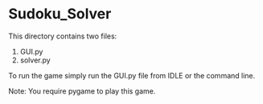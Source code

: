 # Sudoku_Solver

This directory contains two files:
1. GUI.py
2. solver.py

To run the game simply run the GUI.py file from IDLE or the command line.

Note: You require pygame to play this game.
